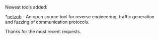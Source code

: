 Newest tools added: 

*[netzob](http://www.netzob.org/) - An open source tool for reverse engineering, traffic generation and fuzzing of communication protocols.

Thanks for the most recent requests.
